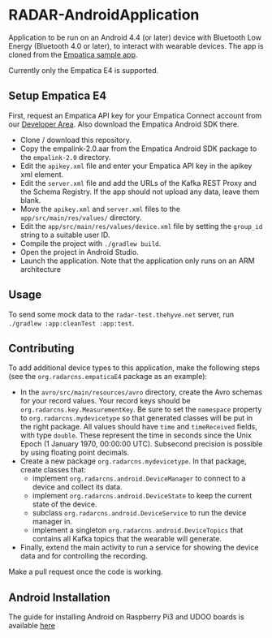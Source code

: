# RADAR-AndroidApplication
Application to be run on an Android 4.4 (or later) device with Bluetooth Low Energy (Bluetooth 4.0 or later), to interact with wearable devices. The app is cloned from the [Empatica sample app][2].

Currently only the Empatica E4 is supported. 

## Setup Empatica E4

First, request an Empatica API key for your Empatica Connect account from our [Developer Area][1]. Also download the Empatica Android SDK there.

- Clone / download this repository.
- Copy the empalink-2.0.aar from the Empatica Android SDK package to the `empalink-2.0` directory.
- Edit the `apikey.xml` file and enter your Empatica API key in the apikey xml element.
- Edit the `server.xml` file and add the URLs of the Kafka REST Proxy and the Schema Registry. If the app should not upload any data, leave them blank.
- Move the `apikey.xml` and `server.xml` files to the `app/src/main/res/values/` directory.
- Edit the `app/src/main/res/values/device.xml` file by setting the `group_id` string to a suitable user ID.
- Compile the project with `./gradlew build`.
- Open the project in Android Studio.
- Launch the application. Note that the application only runs on an ARM architecture

[1]: https://www.empatica.com/connect/developer.php
[2]: https://github.com/empatica/empalink-sample-project-android

## Usage

To send some mock data to the `radar-test.thehyve.net` server, run `./gradlew :app:cleanTest :app:test`.

## Contributing

To add additional device types to this application, make the following steps (see the `org.radarcns.empaticaE4` package as an example):

- In the `avro/src/main/resources/avro` directory, create the Avro schemas for your record values. Your record keys should be `org.radarcns.key.MeasurementKey`. Be sure to set the `namespace` property to `org.radarcns.mydevicetype` so that generated classes will be put in the right package. All values should have `time` and `timeReceived` fields, with type `double`. These represent the time in seconds since the Unix Epoch (1 January 1970, 00:00:00 UTC). Subsecond precision is possible by using floating point decimals.
- Create a new package `org.radarcns.mydevicetype`. In that package, create classes that:
  - implement `org.radarcns.android.DeviceManager` to connect to a device and collect its data.
  - implement `org.radarcns.android.DeviceState` to keep the current state of the device.
  - subclass `org.radarcns.android.DeviceService` to run the device manager in.
  - implement a singleton `org.radarcns.android.DeviceTopics` that contains all Kafka topics that the wearable will generate.
- Finally, extend the main activity to run a service for showing the device data and for controlling the recording.

Make a pull request once the code is working.

## Android Installation

The guide for installing Android on Raspberry Pi3 and UDOO boards is available [here](https://github.com/RADAR-CNS/RADAR-AndroidApplication/wiki)
